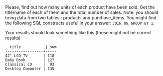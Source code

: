 Please, find out how many units of each product have been sold. 
Get the title/name of each of them and the total number of sales. 
Note: you should bring data from two tables : products and purchase_items.
You might find the following SQL constructs useful in your answer: `JOIN`, `ON`, `GROUP BY 1`.

Your results should look something like this (these might not be correct results)
```
  title           | sum 
-----------------+-----
42" LCD TV       | 118
Baby Book        | 127
Classical CD     |  93
Desktop Computer | 135
```